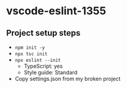 # vscode-eslint-1355

## Project setup steps

- `npm init -y`
- `npx tsc init`
- `npx eslint --init`
  - TypeScript: yes
  - Style guide: Standard
- Copy settings.json from my broken project
